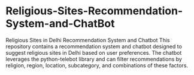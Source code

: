 # Religious-Sites-Recommendation-System-and-ChatBot
Religious Sites in Delhi Recommendation System and Chatbot This repository contains a recommendation system and chatbot designed to suggest religious sites in Delhi based on user preferences. The chatbot leverages the python-telebot library and can filter recommendations by religion, region, location, subcategory, and combinations of these factors.
